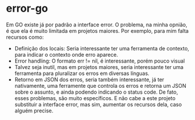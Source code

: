# error-go
Em GO existe já por padrão a interface error. O problema, na minha opnião, é que ela é muito limitada em projetos maiores. Por exemplo, para mim falta recursos como:
- Definição dos locais: Seria interessante ter uma ferramenta de contexto, para indicar o contexto onde erro aparece.
- Error handling: O formato err != nil, é interessante, porém pouco visual
- Talvez seja inutil, mas em projetos maiores, seria interessante ter uma ferramenta para pluralizar os erros em diversas línguas. 
- Retorno em JSON dos erros, seria também interessante, já ter nativamente, uma ferramente que controla os erros e retorna um JSON sobre o assunto, e ainda podendo indicando o status code. 
De fato, esses problemas, são muito específicos. E não cabe a este projeto substituir a interface error, mas sim, aumentar os recursos dela, caso alguém precise.